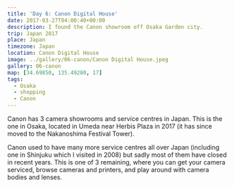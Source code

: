 ```yaml
---
title: 'Day 6: Canon Digital House'
date: 2017-03-27T04:00:40+00:00
description: I found the Canon showroom off Osaka Garden city.
trip: Japan 2017
place: Japan
timezone: Japan
location: Canon Digital House
image: ../gallery/06-canon/Canon Digital House.jpeg
gallery: 06-canon
map: [34.69850, 135.49280, 17]
tags:
  - Osaka
  - shopping
  - Canon
---
```


Canon has 3 camera showrooms and service centres in Japan. This is the one in Osaka, located in Umeda near Herbis Plaza in 2017 (it has since moved to the Nakanoshima Festival Tower).

Canon used to have many more service centres all over Japan (including one in Shinjuku which I visited in 2008) but sadly most of them have closed in recent years. This is one of 3 remaining, where you can get your camera serviced, browse cameras and printers, and play around with camera bodies and lenses.
